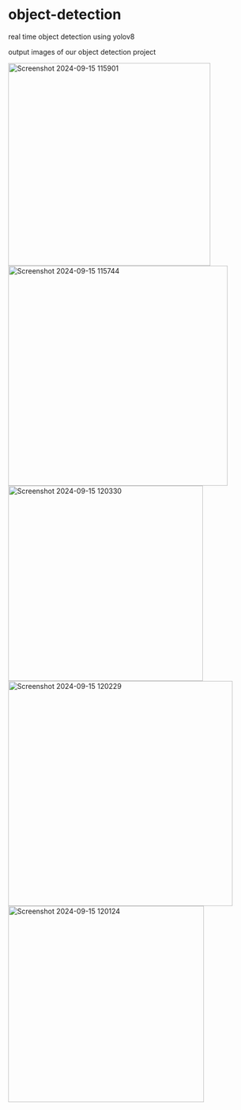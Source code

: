 # object-detection
real time object detection using yolov8 

output images of our object detection project

<img width="409" alt="Screenshot 2024-09-15 115901" src="https://github.com/user-attachments/assets/bd5e3ac2-fd39-4900-90a1-3b1a0e8bf01e">
<img width="444" alt="Screenshot 2024-09-15 115744" src="https://github.com/user-attachments/assets/fd22d65d-4168-4a40-9f00-330caf983832">
<img width="394" alt="Screenshot 2024-09-15 120330" src="https://github.com/user-attachments/assets/bc639284-cb1f-42d2-9ec3-bab3f1857b7a">
<img width="454" alt="Screenshot 2024-09-15 120229" src="https://github.com/user-attachments/assets/81eae673-ebf0-41fd-8252-ff6b2227e108">
<img width="396" alt="Screenshot 2024-09-15 120124" src="https://github.com/user-attachments/assets/f91f4cec-7499-4e3b-a52c-2cffca3bd46b">
